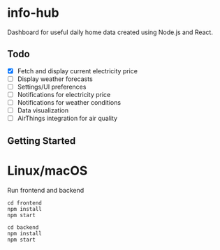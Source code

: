 # info-hub
Dashboard for useful daily home data created using Node.js and React.

## Todo

- [x] Fetch and display current electricity price
- [ ] Display weather forecasts
- [ ] Settings/UI preferences
- [ ] Notifications for electricity price
- [ ] Notifications for weather conditions
- [ ] Data visualization
- [ ] AirThings integration for air quality

## Getting Started
# Linux/macOS
Run frontend and backend
```
cd frontend
npm install
npm start
```
```
cd backend
npm install
npm start
```